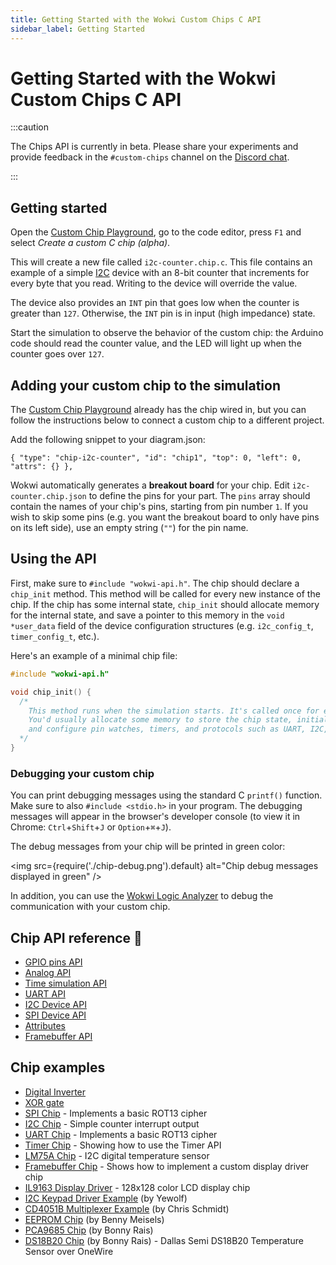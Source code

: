 ```yaml
---
title: Getting Started with the Wokwi Custom Chips C API
sidebar_label: Getting Started
---
```


# Getting Started with the Wokwi Custom Chips C API

:::caution

The Chips API is currently in beta. Please share your experiments and provide feedback in the `#custom-chips` channel on the [Discord chat](https://wokwi.com/discord).

:::

## Getting started

Open the [Custom Chip Playground](https://wokwi.com/projects/327144279206003284), go to the code editor, press `F1` and select _Create a custom C chip (alpha)_.

This will create a new file called `i2c-counter.chip.c`. This file contains an example of a simple [I2C](i2c) device with an 8-bit counter that increments for every byte that you read. Writing to the device will override the value.

The device also provides an `INT` pin that goes low when the counter is greater than `127`. Otherwise, the `INT` pin is in input (high impedance) state.

Start the simulation to observe the behavior of the custom chip: the Arduino code should read the counter value, and the LED will light up when the counter goes over `127`.

## Adding your custom chip to the simulation

The [Custom Chip Playground](https://wokwi.com/projects/327144279206003284) already has the chip wired in, but you can follow the instructions below to connect a custom chip to a different project.

Add the following snippet to your diagram.json:

`{ "type": "chip-i2c-counter", "id": "chip1", "top": 0, "left": 0, "attrs": {} },`

Wokwi automatically generates a **breakout board** for your chip. Edit `i2c-counter.chip.json` to define the pins for your part. The `pins` array should contain the names of your chip's pins, starting from pin number `1`. If you wish to skip some pins (e.g. you want the breakout board to only have pins on its left side), use an empty string (`""`) for the pin name.

## Using the API

First, make sure to `#include "wokwi-api.h"`.
The chip should declare a `chip_init` method. This method will be called for every new instance of the chip. If the chip has some internal state, `chip_init` should allocate memory for the internal state, and save a pointer to this memory in the `void *user_data` field of the device configuration structures (e.g. `i2c_config_t`, `timer_config_t`, etc.).

Here's an example of a minimal chip file:

```cpp
#include "wokwi-api.h"

void chip_init() {
  /*
    This method runs when the simulation starts. It's called once for each instance of the chip.
    You'd usually allocate some memory to store the chip state, initialize a bunch of pins with pin_init(),
    and configure pin watches, timers, and protocols such as UART, I2C, and SPI.
  */
}
```

### Debugging your custom chip

You can print debugging messages using the standard C `printf()` function. Make sure to also `#include <stdio.h>` in your program. The debugging messages will appear in the browser's developer console (to view it in Chrome: `Ctrl`+`Shift`+`J` or `Option`+`⌘`+`J`).

The debug messages from your chip will be printed in green color:

<img src={require('./chip-debug.png').default} alt="Chip debug messages displayed in green" />

In addition, you can use the [Wokwi Logic Analyzer](../guides/logic-analyzer) to debug the communication with your custom chip.

## Chip API reference 📖

- [GPIO pins API](gpio)
- [Analog API](analog)
- [Time simulation API](time)
- [UART API](uart)
- [I2C Device API](i2c)
- [SPI Device API](spi)
- [Attributes](attributes)
- [Framebuffer API](framebuffer)

## Chip examples

- [Digital Inverter](https://wokwi.com/projects/327458636089524820)
- [XOR gate](https://wokwi.com/projects/329456176677782100)
- [SPI Chip](https://wokwi.com/projects/330669951756010068) - Implements a basic ROT13 cipher
- [I2C Chip](https://wokwi.com/projects/344061754973618771) - Simple counter interrupt output
- [UART Chip](https://wokwi.com/projects/333638144389808723) - Implements a basic ROT13 cipher
- [Timer Chip](https://wokwi.com/projects/341265875285836370) - Showing how to use the Timer API
- [LM75A Chip](https://wokwi.com/projects/344037885763125843) - I2C digital temperature sensor
- [Framebuffer Chip](https://wokwi.com/projects/330503863007183442) - Shows how to implement a custom display driver chip
- [IL9163 Display Driver](https://wokwi.com/projects/333332561949360723) - 128x128 color LCD display chip
- [I2C Keypad Driver Example](https://wokwi.com/projects/344059749365449300) (by Yewolf)
- [CD4051B Multiplexer Example](https://wokwi.com/projects/343522915673702994) (by Chris Schmidt)
- [EEPROM Chip](https://wokwi.com/projects/329482717479567954) (by Benny Meisels)
- [PCA9685 Chip](https://wokwi.com/projects/348856116302578258) (by Bonny Rais)
- [DS18B20 Chip](https://wokwi.com/projects/349898396478210642) (by Bonny Rais) - Dallas Semi DS18B20 Temperature Sensor over OneWire
